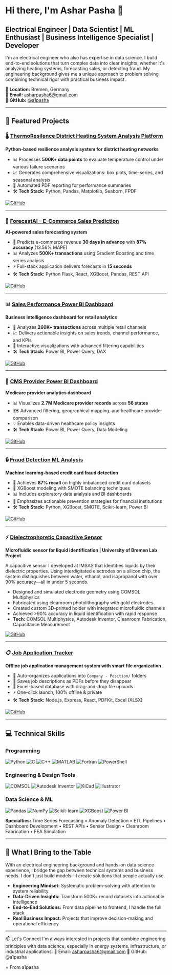 # Hi there, I'm Ashar Pasha 👋

## Electrical Engineer | Data Scientist | ML Enthusiast | Business Intelligence Specialist | Developer

I'm an electrical engineer who also has expertise in data science. I build end-to-end solutions that turn complex data into clear insights, whether it's analyzing heating systems, forecasting sales, or detecting fraud. My engineering background gives me a unique approach to problem solving combining technical rigor with practical business impact.

📍 **Location:** Bremen, Germany  
📧 **Email:** asharpasha6@gmail.com  
🔗 **GitHub:** [@a1pasha](https://github.com/a1pasha)

---

## 🚀 Featured Projects

### 🌡️ [ThermoResilence District Heating System Analysis Platform](https://github.com/a1pasha/ThermoResilence-District-Heating-System-Analysis-Platform)
**Python-based resilience analysis system for district heating networks**

- 📊 Processes **500K+ data points** to evaluate temperature control under various failure scenarios
- 📈 Generates comprehensive visualizations: box plots, time-series, and seasonal analysis
- 📄 Automated PDF reporting for performance summaries
- 🛠️ **Tech Stack:** Python, Pandas, Matplotlib, Seaborn, FPDF

[![GitHub](https://img.shields.io/badge/GitHub-View_Repository-181717?style=for-the-badge&logo=github)](https://github.com/a1pasha/ThermoResilence-District-Heating-System-Analysis-Platform)

---

### 🤖 [ForecastAI – E-Commerce Sales Prediction](https://github.com/a1pasha/ForecastAI-E-Commerce-Sales-Prediction)
**AI-powered sales forecasting system**

- 🎯 Predicts e-commerce revenue **30 days in advance** with **87% accuracy** (13.56% MAPE)
- 📊 Analyzes **500K+ transactions** using Gradient Boosting and time series analysis
- ⚡ Full-stack application delivers forecasts in **15 seconds**
- 🛠️ **Tech Stack:** Python Flask, React, XGBoost, Pandas, REST API

[![GitHub](https://img.shields.io/badge/GitHub-View_Repository-181717?style=for-the-badge&logo=github)](https://github.com/a1pasha/ForecastAI-E-Commerce-Sales-Prediction)

---

### 📊 [Sales Performance Power BI Dashboard](https://github.com/a1pasha/sales-performance-powerbi-dashboard-1)
**Business intelligence dashboard for retail analytics**

- 💼 Analyzes **260K+ transactions** across multiple retail channels
- 📈 Delivers actionable insights on sales trends, channel performance, and KPIs
- 🎨 Interactive visualizations with advanced filtering capabilities
- 🛠️ **Tech Stack:** Power BI, Power Query, DAX

[![GitHub](https://img.shields.io/badge/GitHub-View_Repository-181717?style=for-the-badge&logo=github)](https://github.com/a1pasha/sales-performance-powerbi-dashboard-1)

---

### 🏥 [CMS Provider Power BI Dashboard](https://github.com/a1pasha/Cms-provider-powerbi-dashboard)
**Medicare provider analytics dashboard**

- 📊 Visualizes **2.7M Medicare provider records** across **56 states**
- 🗺️ Advanced filtering, geographical mapping, and healthcare provider comparison
- 💡 Enables data-driven healthcare policy insights
- 🛠️ **Tech Stack:** Power BI, Power Query, Data Modeling

[![GitHub](https://img.shields.io/badge/GitHub-View_Repository-181717?style=for-the-badge&logo=github)](https://github.com/a1pasha/Cms-provider-powerbi-dashboard)

---

### 🔒 [Fraud Detection ML Analysis](https://github.com/a1pasha/fraud-detection-ml-analysis)
**Machine learning-based credit card fraud detection**

- 🎯 Achieves **87% recall** on highly imbalanced credit card datasets
- 🤖 XGBoost modeling with SMOTE balancing techniques
- 📊 Includes exploratory data analysis and BI dashboards
- 💼 Emphasizes actionable prevention strategies for financial institutions
- 🛠️ **Tech Stack:** Python, XGBoost, SMOTE, Scikit-learn, Power BI

[![GitHub](https://img.shields.io/badge/GitHub-View_Repository-181717?style=for-the-badge&logo=github)](https://github.com/a1pasha/fraud-detection-ml-analysis)

---
### ⚡ [Dielectrophoretic Capacitive Sensor](https://github.com/a1pasha/dielectrophoretic-capacitive-sensor)
**Microfluidic sensor for liquid identification | University of Bremen Lab Project**

A capacitive sensor I developed at IMSAS that identifies liquids by their dielectric properties. Using interdigitated electrodes on a silicon chip, the system distinguishes between water, ethanol, and isopropanol with over 90% accuracy—all in under 5 seconds.

- Designed and simulated electrode geometry using COMSOL Multiphysics
- Fabricated using cleanroom photolithography with gold electrodes
- Created custom 3D-printed holder with integrated microfluidic channels
- Achieved >90% accuracy in liquid identification with rapid response
- **Tech:** COMSOL Multiphysics, Autodesk Inventor, Cleanroom Fabrication, Capacitance Measurement

[![GitHub](https://img.shields.io/badge/GitHub-View_Repository-181717?style=for-the-badge&logo=github)](https://github.com/a1pasha/dielectrophoretic-capacitive-sensor)


---

### 📋 [Job Application Tracker](https://github.com/a1pasha/job-application-tracker)
**Offline job application management system with smart file organization**

- 📁 Auto-organizes applications into `Company - Position/` folders
- 📄 Saves job descriptions as PDFs before they disappear
- 💾 Excel-based database with drag-and-drop file uploads
- ⚡ One-click launch, 100% offline & private
- 🛠️ **Tech Stack:** Node.js, Express, React, PDFKit, Excel (XLSX)

[![GitHub](https://img.shields.io/badge/GitHub-View_Repository-181717?style=for-the-badge&logo=github)](https://github.com/a1pasha/job-application-tracker)

---

## 💻 Technical Skills

### Programming
![Python](https://img.shields.io/badge/Python-3776AB?style=for-the-badge&logo=python&logoColor=white)
![C](https://img.shields.io/badge/C-A8B9CC?style=for-the-badge&logo=c&logoColor=white)
![C++](https://img.shields.io/badge/C++-00599C?style=for-the-badge&logo=cplusplus&logoColor=white)
![MATLAB](https://img.shields.io/badge/MATLAB-0076A8?style=for-the-badge&logo=mathworks&logoColor=white)
![Fortran](https://img.shields.io/badge/Fortran-734F96?style=for-the-badge&logo=fortran&logoColor=white)
![PowerShell](https://img.shields.io/badge/PowerShell-5391FE?style=for-the-badge&logo=powershell&logoColor=white)

### Engineering & Design Tools
![COMSOL](https://img.shields.io/badge/COMSOL_Multiphysics-0093D0?style=for-the-badge)
![Autodesk Inventor](https://img.shields.io/badge/Autodesk_Inventor-FF6C00?style=for-the-badge&logo=autodesk&logoColor=white)
![KiCad](https://img.shields.io/badge/KiCad-314CB0?style=for-the-badge&logo=kicad&logoColor=white)
![Illustrator](https://img.shields.io/badge/Adobe_Illustrator-FF9A00?style=for-the-badge&logo=adobeillustrator&logoColor=white)

### Data Science & ML
![Pandas](https://img.shields.io/badge/Pandas-150458?style=for-the-badge&logo=pandas&logoColor=white)
![NumPy](https://img.shields.io/badge/NumPy-013243?style=for-the-badge&logo=numpy&logoColor=white)
![Scikit-learn](https://img.shields.io/badge/Scikit--learn-F7931E?style=for-the-badge&logo=scikitlearn&logoColor=white)
![XGBoost](https://img.shields.io/badge/XGBoost-337AB7?style=for-the-badge)
![Power BI](https://img.shields.io/badge/Power_BI-F2C811?style=for-the-badge&logo=powerbi&logoColor=black)

**Specialties:** Time Series Forecasting • Anomaly Detection • ETL Pipelines • Dashboard Development • REST APIs • Sensor Design • Cleanroom Fabrication • FEA Simulation

---

## 🎯 What I Bring to the Table

With an electrical engineering background and hands-on data science experience, I bridge the gap between technical systems and business needs. I don't just build models—I create solutions that people actually use.

- **Engineering Mindset:** Systematic problem-solving with attention to system reliability
- **Data-Driven Insights:** Transform 500K+ record datasets into actionable intelligence
- **End-to-End Solutions:** From data pipeline to frontend, I handle the full stack
- **Real Business Impact:** Projects that improve decision-making and operational efficiency

---

📫 Let's Connect
I'm always interested in projects that combine engineering principles with data science, especially in energy systems, infrastructure, or industrial applications.
📧 Email: asharpasha6@gmail.com
💼 GitHub: @a1pasha

⭐️ From a1pasha
